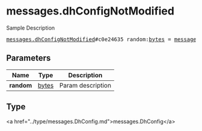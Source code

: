 # messages.dhConfigNotModified

Sample Description

<pre>
<a href="../constructor/messages.dhConfigNotModified.md">messages.dhConfigNotModified</a>#c0e24635 random:<a href="../type/bytes.md">bytes</a> = <a href="../type/messages.DhConfig.md">messages.DhConfig</a>;
</pre>

## Parameters

| Name | Type | Description |
|------|:----:|-------------|
| **random** | <a href="../type/bytes.md">bytes</a> | Param description |

## Type

&lt;a href=&#34;../type/messages.DhConfig.md&#34;&gt;messages.DhConfig&lt;/a&gt;

